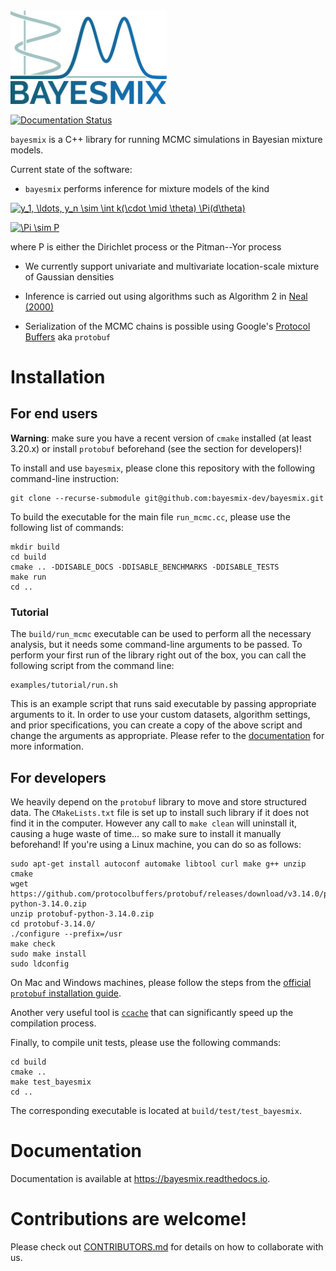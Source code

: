 <img src="resources/logo_full.svg" alt="drawing" width="250"/>

[![Documentation Status](https://readthedocs.org/projects/bayesmix/badge/?version=latest)](https://bayesmix.readthedocs.io/en/latest/?badge=latest)

`bayesmix` is a C++ library for running MCMC simulations in Bayesian mixture models.

Current state of the software:

- `bayesmix` performs inference for mixture models of the kind

<a href="https://www.codecogs.com/eqnedit.php?latex=y_1,&space;\ldots,&space;y_n&space;\sim&space;\int&space;k(\cdot&space;\mid&space;\theta)&space;P(d\theta)" target="_blank"><img src="https://latex.codecogs.com/gif.latex?y_1,&space;\ldots,&space;y_n&space;\sim&space;\int&space;k(\cdot&space;\mid&space;\theta)&space;P(d\theta)" title="y_1, \ldots, y_n \sim \int k(\cdot \mid \theta) \Pi(d\theta)" /></a>

<a href="https://www.codecogs.com/eqnedit.php?latex=P&space;\sim&space;\Pi" target="_blank"><img src="https://latex.codecogs.com/gif.latex?P&space;\sim&space;\Pi" title="\Pi \sim P" /></a>

where P is either the Dirichlet process or the Pitman--Yor process

- We currently support univariate and multivariate location-scale mixture of Gaussian densities

- Inference is carried out using algorithms such as Algorithm 2 in [Neal (2000)](http://www.stat.columbia.edu/npbayes/papers/neal_sampling.pdf)

- Serialization of the MCMC chains is possible using Google's [Protocol Buffers](https://developers.google.com/protocol-buffers) aka `protobuf`

# Installation

## For end users

**Warning**: make sure you have a recent version of `cmake` installed (at least 3.20.x) or install `protobuf` beforehand (see the section for developers)!

To install and use `bayesmix`, please clone this repository with the following command-line instruction:

```shell
git clone --recurse-submodule git@github.com:bayesmix-dev/bayesmix.git
```

To build the executable for the main file `run_mcmc.cc`, please use the following list of commands:

```shell
mkdir build
cd build
cmake .. -DDISABLE_DOCS -DDISABLE_BENCHMARKS -DDISABLE_TESTS
make run
cd ..
```

### Tutorial

The `build/run_mcmc` executable can be used to perform all the necessary analysis, but it needs some command-line arguments to be passed.
To perform your first run of the library right out of the box, you can call the following script from the command line:

```shell
examples/tutorial/run.sh
```

This is an example script that runs said executable by passing appropriate arguments to it.
In order to use your custom datasets, algorithm settings, and prior specifications, you can create a copy of the above script and change the arguments as appropriate.
Please refer to the [documentation](#Documentation) for more information.

## For developers

We heavily depend on the `protobuf` library to move and store structured data.
The `CMakeLists.txt` file is set up to install such library if it does not find it in the computer.
However any call to `make clean` will uninstall it, causing a huge waste of time... so make sure to install it manually beforehand!
If you're using a Linux machine, you can do so as follows:

```shell
sudo apt-get install autoconf automake libtool curl make g++ unzip cmake
wget https://github.com/protocolbuffers/protobuf/releases/download/v3.14.0/protobuf-python-3.14.0.zip
unzip protobuf-python-3.14.0.zip
cd protobuf-3.14.0/
./configure --prefix=/usr
make check
sudo make install
sudo ldconfig
```

On Mac and Windows machines, please follow the steps from the [official `protobuf` installation guide](https://github.com/protocolbuffers/protobuf/blob/master/src/README.md).

Another very useful tool is [`ccache`](https://ccache.dev) that can significantly speed up the compilation process.

Finally, to compile unit tests, please use the following commands:

```shell
cd build
cmake ..
make test_bayesmix
cd ..
```

The corresponding executable is located at `build/test/test_bayesmix`.

# Documentation

Documentation is available at https://bayesmix.readthedocs.io.

# Contributions are welcome!

Please check out [CONTRIBUTORS.md](CONTRIBUTORS.md) for details on how to collaborate with us.
